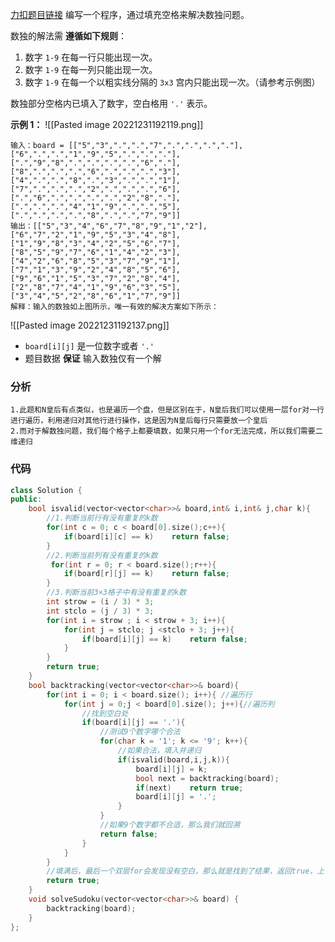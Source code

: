 [力扣题目链接](https://leetcode.cn/problems/sudoku-solver/)
编写一个程序，通过填充空格来解决数独问题。

数独的解法需 **遵循如下规则**：

1.  数字 `1-9` 在每一行只能出现一次。
2.  数字 `1-9` 在每一列只能出现一次。
3.  数字 `1-9` 在每一个以粗实线分隔的 `3x3` 宫内只能出现一次。（请参考示例图）

数独部分空格内已填入了数字，空白格用 `'.'` 表示。

**示例 1：**
![[Pasted image 20221231192119.png]]
```
输入：board = [["5","3",".",".","7",".",".",".","."],["6",".",".","1","9","5",".",".","."],[".","9","8",".",".",".",".","6","."],["8",".",".",".","6",".",".",".","3"],["4",".",".","8",".","3",".",".","1"],["7",".",".",".","2",".",".",".","6"],[".","6",".",".",".",".","2","8","."],[".",".",".","4","1","9",".",".","5"],[".",".",".",".","8",".",".","7","9"]]
输出：[["5","3","4","6","7","8","9","1","2"],["6","7","2","1","9","5","3","4","8"],["1","9","8","3","4","2","5","6","7"],["8","5","9","7","6","1","4","2","3"],["4","2","6","8","5","3","7","9","1"],["7","1","3","9","2","4","8","5","6"],["9","6","1","5","3","7","2","8","4"],["2","8","7","4","1","9","6","3","5"],["3","4","5","2","8","6","1","7","9"]]
解释：输入的数独如上图所示，唯一有效的解决方案如下所示：
```
![[Pasted image 20221231192137.png]]
-   `board[i][j]` 是一位数字或者 `'.'`
-   题目数据 **保证** 输入数独仅有一个解
### 分析
	1.此题和N皇后有点类似，也是遍历一个盘，但是区别在于，N皇后我们可以使用一层for对一行进行遍历，利用递归对其他行进行操作，这是因为N皇后每行只需要放一个皇后
	2.而对于解数独问题，我们每个格子上都要填数，如果只用一个for无法完成，所以我们需要二维递归

### 代码
```c++
class Solution {
public:
    bool isvalid(vector<vector<char>>& board,int& i,int& j,char k){
        //1.判断当前行有没有重复的k数
        for(int c = 0; c < board[0].size();c++){
            if(board[i][c] == k)    return false;
        }
        //2.判断当前列有没有重复的k数
         for(int r = 0; r < board.size();r++){
            if(board[r][j] == k)    return false;
        }
        //3.判断当前3×3格子中有没有重复的k数
        int strow = (i / 3) * 3;
        int stclo = (j / 3) * 3;
        for(int i = strow ; i < strow + 3; i++){
            for(int j = stclo; j <stclo + 3; j++){
                if(board[i][j] == k)    return false;
            }
        }
        return true;
    }
    bool backtracking(vector<vector<char>>& board){
        for(int i = 0; i < board.size(); i++){ //遍历行
            for(int j = 0;j < board[0].size(); j++){//遍历列
	            //找到空白处
                if(board[i][j] == '.'){
	                //测试9个数字哪个合法
                    for(char k = '1'; k <= '9'; k++){
	                    //如果合法，填入并递归
                        if(isvalid(board,i,j,k)){
                            board[i][j] = k;
                            bool next = backtracking(board);
                            if(next)    return true;
                            board[i][j] = '.';
                        }
                    }
                    //如果9个数字都不合适，那么我们就回溯
                    return false;
                }
            }
        }
        //填满后，最后一个双层for会发现没有空白，那么就是找到了结果，返回true，上一层收到true也返回，最后一层层返回结果
        return true;
    }
    void solveSudoku(vector<vector<char>>& board) {
        backtracking(board);
    }
};
```